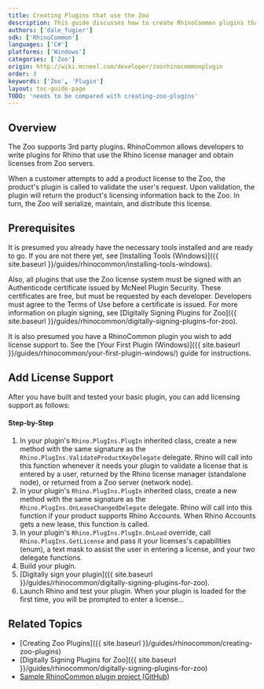 ```yaml
---
title: Creating Plugins that use the Zoo
description: This guide discusses how to create RhinoCommon plugins that can obtain licenses the Zoo.
authors: ['dale_fugier']
sdk: ['RhinoCommon']
languages: ['C#']
platforms: ['Windows']
categories: ['Zoo']
origin: http://wiki.mcneel.com/developer/zoorhinocommonplugin
order: 3
keywords: ['Zoo', 'Plugin']
layout: toc-guide-page
TODO: 'needs to be compared with creating-zoo-plugins'
---
```



## Overview

The Zoo supports 3rd party plugins. RhinoCommon allows developers to write plugins for Rhino that use the Rhino license manager and obtain licenses from Zoo servers.

When a customer attempts to add a product license to the Zoo, the product's plugin is called to validate the user's request.  Upon validation, the plugin will return the product's licensing information back to the Zoo.  In turn, the Zoo will serialize, maintain, and distribute this license.

## Prerequisites

It is presumed you already have the necessary tools installed and are ready to go.  If you are not there yet, see [Installing Tools (Windows)]({{ site.baseurl }}/guides/rhinocommon/installing-tools-windows).

Also, all plugins that use the Zoo license system must be signed with an Authenticode certificate issued by McNeel Plugin Security.  These certificates are free, but must be requested by each developer.  Developers must agree to the Terms of Use before a certificate is issued.  For more information on plugin signing, see [Digitally Signing Plugins for Zoo]({{ site.baseurl }}/guides/rhinocommon/digitally-signing-plugins-for-zoo).

It is also presumed you have a RhinoCommon plugin you wish to add license support to.  See the [Your First Plugin (Windows)]({{ site.baseurl }}/guides/rhinocommon/your-first-plugin-windows/) guide for instructions.

## Add License Support

After you have built and tested your basic plugin, you can add licensing support as follows:

#### Step-by-Step
1. In your plugin's `Rhino.PlugIns.PlugIn` inherited class, create a new method with the same signature as the `Rhino.PlugIns.ValidateProductKeyDelegate` delegate.  Rhino will call into this function whenever it needs your plugin to validate a license that is entered by a user, returned by the Rhino license manager (standalone node), or returned from a Zoo server (network node).
2. In your plugin's `Rhino.PlugIns.PlugIn` inherited class, create a new method with the same signature as the `Rhino.PlugIns.OnLeaseChangedDelegate` delegate.  Rhino will call into this function if your product supports Rhino Accounts. When Rhino Accounts gets a new lease, this function is called. 
3. In your plugin's `Rhino.PlugIns.PlugIn.OnLoad` override, call `Rhino.PlugIns.GetLicense` and pass it your licenses's capabilities (enum), a text mask to assist the user in entering a license, and your two delegate functions.
4. Build your plugin.
5. [Digitally sign your plugin]({{ site.baseurl }}/guides/rhinocommon/digitally-signing-plugins-for-zoo).
6. Launch Rhino and test your plugin.  When your plugin is loaded for the first time, you will be prompted to enter a license...

## Related Topics

- [Creating Zoo Plugins]({{ site.baseurl }}/guides/rhinocommon/creating-zoo-plugins)
- [Digitally Signing Plugins for Zoo]({{ site.baseurl }}/guides/rhinocommon/digitally-signing-plugins-for-zoo)
- [Sample RhinoCommon plugin project (GitHub)](https://github.com/mcneel/rhino-developer-samples/tree/6/rhinocommon/cs/SampleCsWithLicense)


